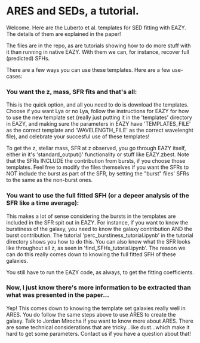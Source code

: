 # ARES and SEDs, a tutorial.

Welcome. Here are the Luberto et al. templates for SED fitting with EAZY. The details of them are explained in the paper!

The files are in the repo, as are tutorials showing how to do more stuff with it than running in native EAZY. With them we can, for instance, recover full (predicted) SFHs.

There are a few ways you can use these templates. Here are a few use-cases:

### You want the z, mass, SFR fits and that's all:

This is the quick option, and all you need to do is download the templates. Choose if you want Lya or no Lya, follow the instructions for EAZY for how to use the new template set (really just putting it in the 'templates' directory in EAZY, and making sure the parameters in EAZY have 'TEMPLATES_FILE' as the correct template and 'WAVELENGTH_FILE' as the correct wavelenght file), and celebrate your succesful use of these templates!

To get the z, stellar mass, SFR at z observed, you go through EAZY itself, either in it's 'standard_output()' functionality or stuff like EAZY.zbest. Note that the SFRs INCLUDE the contribution from bursts, if you choose those templates. Feel free to modify the files themselves if you want the SFRs to NOT include the burst as part of the SFR, by setting the "burst" files' SFRs to the same as the non-burst ones.

### You want to use the full fitted SFH (or a depeer analysis of the SFR like a time average):

This makes a lot of sense considering the bursts in the templates are included in the SFR spit out in EAZY. For instance, if you want to know the burstiness of the galaxy, you need to know the galaxy contribution AND the burst contribution. The tutorial 'perc_burstiness_tutorial.ipynb' in the tutorial directory shows you how to do this. You can also know what the SFR looks like throughout all z, as seen in 'find_SFHs_tutorial.ipynb'. The reason we can do this really comes down to knowing the full fitted SFH of these galaxies.

You still have to run the EAZY code, as always, to get the fitting coefficients.

### Now, I just know there's more information to be extracted than what was presented in the paper...

Yep! This comes down to knowing the template set galaxies really well in ARES. You do follow the same steps above to use ARES to create the galaxy. Talk to Jordan Mirocha if you want to know more about ARES. There are some technical considerations that are tricky...like dust...which make it hard to get some parameters. Contact us if you have a question about that!

